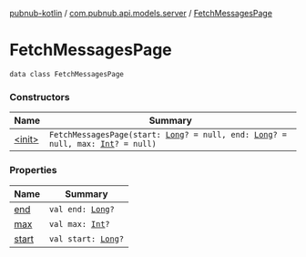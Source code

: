 [pubnub-kotlin](../../index.md) / [com.pubnub.api.models.server](../index.md) / [FetchMessagesPage](./index.md)

# FetchMessagesPage

`data class FetchMessagesPage`

### Constructors

| Name | Summary |
|---|---|
| [&lt;init&gt;](-init-.md) | `FetchMessagesPage(start: `[`Long`](https://kotlinlang.org/api/latest/jvm/stdlib/kotlin/-long/index.html)`? = null, end: `[`Long`](https://kotlinlang.org/api/latest/jvm/stdlib/kotlin/-long/index.html)`? = null, max: `[`Int`](https://kotlinlang.org/api/latest/jvm/stdlib/kotlin/-int/index.html)`? = null)` |

### Properties

| Name | Summary |
|---|---|
| [end](end.md) | `val end: `[`Long`](https://kotlinlang.org/api/latest/jvm/stdlib/kotlin/-long/index.html)`?` |
| [max](max.md) | `val max: `[`Int`](https://kotlinlang.org/api/latest/jvm/stdlib/kotlin/-int/index.html)`?` |
| [start](start.md) | `val start: `[`Long`](https://kotlinlang.org/api/latest/jvm/stdlib/kotlin/-long/index.html)`?` |
